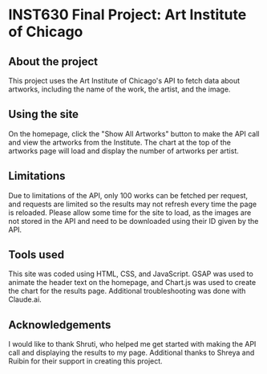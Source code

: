 # INST630 Final Project: Art Institute of Chicago

## About the project
This project uses the Art Institute of Chicago's API to fetch data about artworks, including the name of the work, the artist, and the image.

## Using the site
On the homepage, click the "Show All Artworks" button to make the API call and view the artworks from the Institute. The chart at the top of the artworks page will load and display the number of artworks per artist.

## Limitations
Due to limitations of the API, only 100 works can be fetched per request, and requests are limited so the results may not refresh every time the page is reloaded. Please allow some time for the site to load, as the images are not stored in the API and need to be downloaded using their ID given by the API.

## Tools used
This site was coded using HTML, CSS, and JavaScript. GSAP was used to animate the header text on the homepage, and Chart.js was used to create the chart for the results page. Additional troubleshooting was done with Claude.ai.

## Acknowledgements
I would like to thank Shruti, who helped me get started with making the API call and displaying the results to my page. Additional thanks to Shreya and Ruibin for their support in creating this project.
